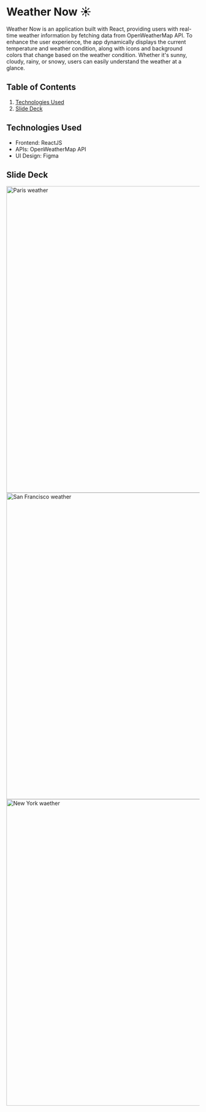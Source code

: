 # Weather Now ☀️
Weather Now is an application built with React, providing users with real-time weather information by fetching data from OpenWeatherMap API. To enhance the user experience, the app dynamically displays the current temperature and weather condition, along with icons and background colors that change based on the weather condition. Whether it's sunny, cloudy, rainy, or snowy, users can easily understand the weather at a glance. 

## Table of Contents

1. [Technologies Used](#technologies-used)
2. [Slide Deck](#slide-deck)

## Technologies Used
- Frontend: ReactJS
- APIs: OpenWeatherMap API
- UI Design: Figma

## Slide Deck
<img width="800" alt="Paris weather" src="https://github.com/victoria-vu/React-Weather-App/assets/120001666/6b96a75f-ad8e-426e-8728-5e2f690acd4d">

<img width="800" alt="San Francisco weather" src="https://github.com/victoria-vu/React-Weather-App/assets/120001666/8cf68c71-c47f-427f-b643-84a8192cd58e">

<img width="800" alt="New York waether" src="https://github.com/victoria-vu/React-Weather-App/assets/120001666/12204263-8121-4fb0-8108-4b25ae945888">
